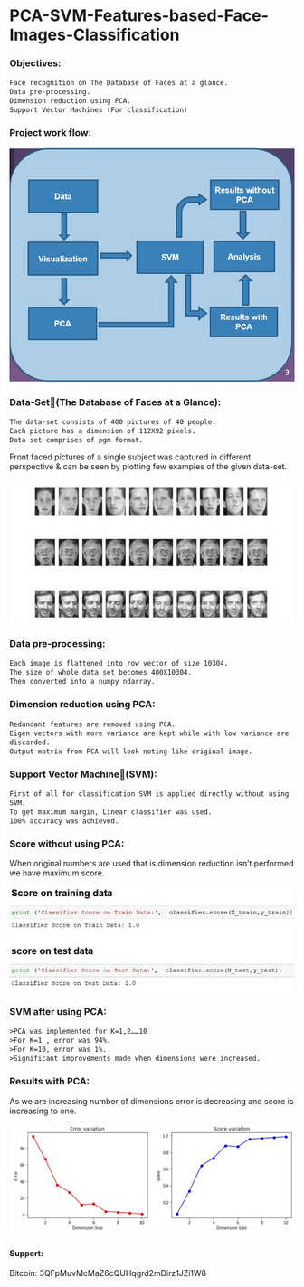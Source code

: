 # PCA-SVM-Features-based-Face-Images-Classification

### Objectives:

    Face recognition on The Database of Faces at a glance.
    Data pre-processing.
    Dimension reduction using PCA.
    Support Vector Machines (For classification)

### Project work flow:

![Work Flow](pics_for_presentation/Work_Flow.JPG)

### Data-Set(The Database of Faces at a Glance):

    The data-set consists of 400 pictures of 40 people.
    Each picture has a dimension of 112X92 pixels.
    Data set comprises of pgm format.


Front faced pictures of a single subject was captured in different perspective & can be seen by plotting few examples of the given data-set. 

![sample](pics_for_presentation/sample.jpg)

### Data pre-processing:

    Each image is flattened into row vector of size 10304.
    The size of whole data set becomes 400X10304.
    Then converted into a numpy ndarray.

### Dimension reduction using PCA:

    Redundant features are removed using PCA.
    Eigen vectors with more variance are kept while with low variance are discarded. 
    Output matrix from PCA will look noting like original image.

### Support Vector Machine(SVM):

    First of all for classification SVM is applied directly without using SVM.
    To get maximum margin, Linear classifier was used.
    100% accuracy was achieved.

### Score without using PCA:

When original numbers are used that is dimension reduction isn’t performed we have maximum score.

![score without pca](pics_for_presentation/score_Without_pca.jpg)

### SVM after using PCA:

    >PCA was implemented for K=1,2……10
    >For K=1 , error was 94%.
    >For K=10, error was 1%.
    >Significant improvements made when dimensions were increased.

### Results with PCA:
As we are increasing number of dimensions error is decreasing and score is increasing to one.

![Result with Pca](pics_for_presentation/result_With_pca.jpg)



#### Support:
Bitcoin: 3QFpMuvMcMaZ6cQUHqgrd2mDirz1JZi1W8

